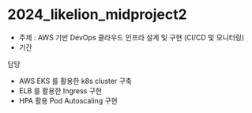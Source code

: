 # 2024_likelion_midproject2
- 주제 : AWS 기반 DevOps 클라우드 인프라 설계 및 구현 (CI/CD 및 모니터링)
- 기간

담당
- AWS EKS 를 활용한 k8s cluster 구축
- ELB 를 활용한 Ingress 구현
- HPA 활용 Pod Autoscaling 구현
